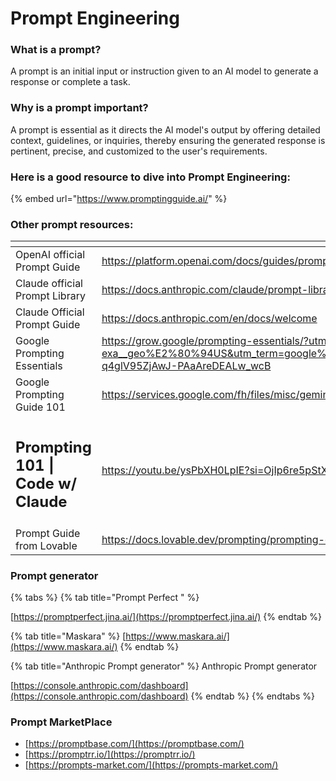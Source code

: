 # Prompt Engineering

### What is a prompt?

A prompt is an initial input or instruction given to an AI model to generate a response or complete a task.

### Why is a prompt important?

A prompt is essential as it directs the AI model's output by offering detailed context, guidelines, or inquiries, thereby ensuring the generated response is pertinent, precise, and customized to the user's requirements.



### Here is a good resource to dive into Prompt Engineering:

{% embed url="https://www.promptingguide.ai/" %}

### Other prompt resources:

<table data-view="cards"><thead><tr><th></th><th></th><th></th><th data-hidden data-card-cover data-type="files"></th></tr></thead><tbody><tr><td>OpenAI official Prompt Guide</td><td><a href="https://platform.openai.com/docs/guides/prompt-engineering">https://platform.openai.com/docs/guides/prompt-engineering</a></td><td></td><td></td></tr><tr><td>Claude official Prompt Library</td><td><a href="https://docs.anthropic.com/claude/prompt-library">https://docs.anthropic.com/claude/prompt-library</a></td><td></td><td></td></tr><tr><td>Claude Official Prompt Guide</td><td><a href="https://docs.anthropic.com/en/docs/welcome">https://docs.anthropic.com/en/docs/welcome</a></td><td></td><td></td></tr><tr><td>Google Prompting Essentials</td><td><a href="https://grow.google/prompting-essentials/?utm_source=google&#x26;utm_medium=paidsearch&#x26;utm_campaign=ha-sem-bk-pe-exa__geo%E2%80%94US&#x26;utm_term=google%20prompting%20essentials&#x26;gad_source=1&#x26;gclid=Cj0KCQjw16O_BhDNARIsAC3i2GDDWA3614Y0iX9YaccH5vPAbXfIFHl3E1Jtxhz-q4glV95ZjAwJ-PAaAreDEALw_wcB">https://grow.google/prompting-essentials/?utm_source=google&#x26;utm_medium=paidsearch&#x26;utm_campaign=ha-sem-bk-pe-exa__geo%E2%80%94US&#x26;utm_term=google%20prompting%20essentials&#x26;gad_source=1&#x26;gclid=Cj0KCQjw16O_BhDNARIsAC3i2GDDWA3614Y0iX9YaccH5vPAbXfIFHl3E1Jtxhz-q4glV95ZjAwJ-PAaAreDEALw_wcB</a></td><td></td><td></td></tr><tr><td>Google Prompting Guide 101</td><td><a href="https://services.google.com/fh/files/misc/gemini-for-google-workspace-prompting-guide-101.pdf">https://services.google.com/fh/files/misc/gemini-for-google-workspace-prompting-guide-101.pdf</a></td><td></td><td><a href="../../.gitbook/assets/Screenshot 2025-05-28 at 10.02.04 PM.png">Screenshot 2025-05-28 at 10.02.04 PM.png</a></td></tr><tr><td><h2>Prompting 101 | Code w/ Claude</h2></td><td><a href="https://youtu.be/ysPbXH0LpIE?si=OjIp6re5pStXfp8a">https://youtu.be/ysPbXH0LpIE?si=OjIp6re5pStXfp8a</a></td><td></td><td></td></tr><tr><td>Prompt Guide from Lovable</td><td><a href="https://docs.lovable.dev/prompting/prompting-one">https://docs.lovable.dev/prompting/prompting-one</a></td><td></td><td></td></tr></tbody></table>



### Prompt generator

{% tabs %}
{% tab title="Prompt Perfect " %}


[https://promptperfect.jina.ai/](https://promptperfect.jina.ai/)
{% endtab %}

{% tab title="Maskara" %}
[https://www.maskara.ai/](https://www.maskara.ai/)
{% endtab %}

{% tab title="Anthropic Prompt generator" %}
Anthropic Prompt generator

[https://console.anthropic.com/dashboard](https://console.anthropic.com/dashboard)
{% endtab %}
{% endtabs %}



### Prompt MarketPlace

* [https://promptbase.com/](https://promptbase.com/)
* [https://promptrr.io/](https://promptrr.io/)
* [https://prompts-market.com/](https://prompts-market.com/)



